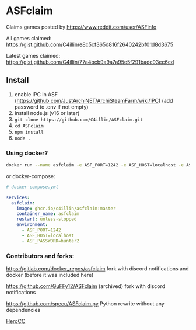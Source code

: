 # ASFclaim
Claims games posted by https://www.reddit.com/user/ASFinfo

All games claimed: https://gist.github.com/C4illin/e8c5cf365d816f2640242bf01d8d3675

Latest games claimed: https://gist.github.com/C4illin/77a4bcb9a9a7a95e5f291badc93ec6cd

## Install
1. enable IPC in ASF (https://github.com/JustArchiNET/ArchiSteamFarm/wiki/IPC) (add password to .env if not empty)
2. install node.js (v16 or later)
3. `git clone https://github.com/C4illin/ASFclaim.git`
4. `cd ASFclaim`
5. `npm install`
6. `node .`



### Using docker?

```bash
docker run --name asfclaim -e ASF_PORT=1242 -e ASF_HOST=localhost -e ASF_PASSWORD=hunter2 ghcr.io/c4illin/asfclaim:master 
```
or docker-compose:
```yml
# docker-compose.yml

services:
  asfclaim:
    image: ghcr.io/c4illin/asfclaim:master
    container_name: asfclaim
    restart: unless-stopped
    environment:
      - ASF_PORT=1242
      - ASF_HOST=localhost
      - ASF_PASSWORD=hunter2
```

### Contributors and forks:

https://gitlab.com/docker_repos/asfclaim fork with discord notifications and docker (before it was included here)

https://github.com/GuFFy12/ASFclaim (archived) fork with discord notifications

https://github.com/specu/ASFclaim.py Python rewrite without any dependencies

[HeroCC](https://github.com/HeroCC)

